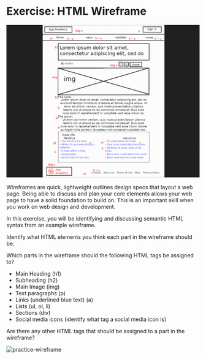 # Exercise: HTML Wireframe

<img src="./practice-wireframe-annotated.png">

Wireframes are quick, lightweight outlines design specs that layout a web page.
Being able to discuss and plan your core elements allows your web page to have
a solid foundation to build on. This is an important skill when you work on
web design and development.

In this exercise, you will be identifying and discussing semantic HTML syntax
from an example wireframe.

Identify what HTML elements you think each part in the wireframe should be.

Which parts in the wireframe should the following HTML tags be assigned to?

- Main Heading (h1)
- Subheading (h2)
- Main Image (img)
- Text paragraphs (p)
- Links (underlined blue text) (a)
- Lists (ul, ol, li)
- Sections (div)
- Social media icons (identify what tag a social media icon is)

Are there any other HTML tags that should be assigned to a part in the
wireframe?

![practice-wireframe](https://appacademy-open-assets.s3-us-west-1.amazonaws.com/Modular-Curriculum/content/css/practice-wireframe.png)